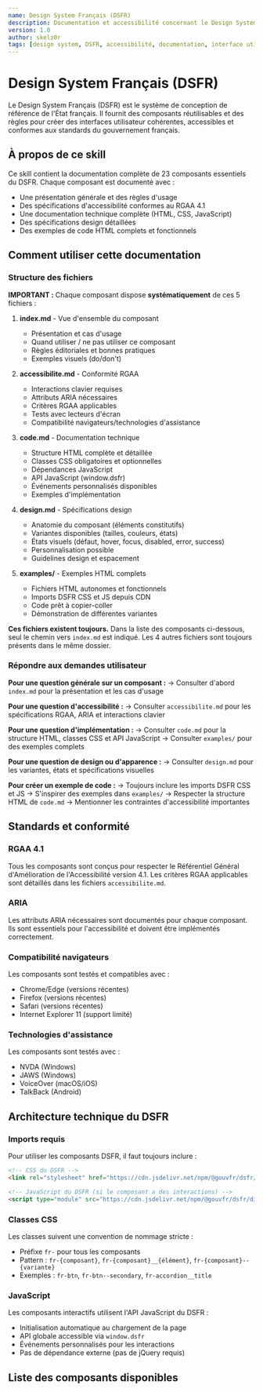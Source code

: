 ```yaml
---
name: Design System Français (DSFR)
description: Documentation et accessibilité concernant le Design System Français (DSFR), un ensemble de composants et de bonnes pratiques pour créer des interfaces utilisateur conformes aux standards du gouvernement français.
version: 1.0
author: skelz0r
tags: [design system, DSFR, accessibilité, documentation, interface utilisateur, gouvernement français]
---
```


# Design System Français (DSFR)

Le Design System Français (DSFR) est le système de conception de référence de l'État français. Il fournit des composants réutilisables et des règles pour créer des interfaces utilisateur cohérentes, accessibles et conformes aux standards du gouvernement français.

## À propos de ce skill

Ce skill contient la documentation complète de 23 composants essentiels du DSFR. Chaque composant est documenté avec :
- Une présentation générale et des règles d'usage
- Des spécifications d'accessibilité conformes au RGAA 4.1
- Une documentation technique complète (HTML, CSS, JavaScript)
- Des spécifications design détaillées
- Des exemples de code HTML complets et fonctionnels

## Comment utiliser cette documentation

### Structure des fichiers

**IMPORTANT :** Chaque composant dispose **systématiquement** de ces 5 fichiers :

1. **index.md** - Vue d'ensemble du composant
   - Présentation et cas d'usage
   - Quand utiliser / ne pas utiliser ce composant
   - Règles éditoriales et bonnes pratiques
   - Exemples visuels (do/don't)

2. **accessibilite.md** - Conformité RGAA
   - Interactions clavier requises
   - Attributs ARIA nécessaires
   - Critères RGAA applicables
   - Tests avec lecteurs d'écran
   - Compatibilité navigateurs/technologies d'assistance

3. **code.md** - Documentation technique
   - Structure HTML complète et détaillée
   - Classes CSS obligatoires et optionnelles
   - Dépendances JavaScript
   - API JavaScript (window.dsfr)
   - Événements personnalisés disponibles
   - Exemples d'implémentation

4. **design.md** - Spécifications design
   - Anatomie du composant (éléments constitutifs)
   - Variantes disponibles (tailles, couleurs, états)
   - États visuels (défaut, hover, focus, disabled, error, success)
   - Personnalisation possible
   - Guidelines design et espacement

5. **examples/** - Exemples HTML complets
   - Fichiers HTML autonomes et fonctionnels
   - Imports DSFR CSS et JS depuis CDN
   - Code prêt à copier-coller
   - Démonstration de différentes variantes

**Ces fichiers existent toujours.** Dans la liste des composants ci-dessous, seul le chemin vers `index.md` est indiqué. Les 4 autres fichiers sont toujours présents dans le même dossier.

### Répondre aux demandes utilisateur

**Pour une question générale sur un composant :**
→ Consulter d'abord `index.md` pour la présentation et les cas d'usage

**Pour une question d'accessibilité :**
→ Consulter `accessibilite.md` pour les spécifications RGAA, ARIA et interactions clavier

**Pour une question d'implémentation :**
→ Consulter `code.md` pour la structure HTML, classes CSS et API JavaScript
→ Consulter `examples/` pour des exemples complets

**Pour une question de design ou d'apparence :**
→ Consulter `design.md` pour les variantes, états et spécifications visuelles

**Pour créer un exemple de code :**
→ Toujours inclure les imports DSFR CSS et JS
→ S'inspirer des exemples dans `examples/`
→ Respecter la structure HTML de `code.md`
→ Mentionner les contraintes d'accessibilité importantes

## Standards et conformité

### RGAA 4.1
Tous les composants sont conçus pour respecter le Référentiel Général d'Amélioration de l'Accessibilité version 4.1. Les critères RGAA applicables sont détaillés dans les fichiers `accessibilite.md`.

### ARIA
Les attributs ARIA nécessaires sont documentés pour chaque composant. Ils sont essentiels pour l'accessibilité et doivent être implémentés correctement.

### Compatibilité navigateurs
Les composants sont testés et compatibles avec :
- Chrome/Edge (versions récentes)
- Firefox (versions récentes)
- Safari (versions récentes)
- Internet Explorer 11 (support limité)

### Technologies d'assistance
Les composants sont testés avec :
- NVDA (Windows)
- JAWS (Windows)
- VoiceOver (macOS/iOS)
- TalkBack (Android)

## Architecture technique du DSFR

### Imports requis

Pour utiliser les composants DSFR, il faut toujours inclure :

```html
<!-- CSS du DSFR -->
<link rel="stylesheet" href="https://cdn.jsdelivr.net/npm/@gouvfr/dsfr/dist/dsfr.min.css">

<!-- JavaScript du DSFR (si le composant a des interactions) -->
<script type="module" src="https://cdn.jsdelivr.net/npm/@gouvfr/dsfr/dist/dsfr.module.min.js"></script>
```

### Classes CSS

Les classes suivent une convention de nommage stricte :
- Préfixe `fr-` pour tous les composants
- Pattern : `fr-{composant}`, `fr-{composant}__{élément}`, `fr-{composant}--{variante}`
- Exemples : `fr-btn`, `fr-btn--secondary`, `fr-accordion__title`

### JavaScript

Les composants interactifs utilisent l'API JavaScript du DSFR :
- Initialisation automatique au chargement de la page
- API globale accessible via `window.dsfr`
- Événements personnalisés pour les interactions
- Pas de dépendance externe (pas de jQuery requis)

## Liste des composants disponibles
